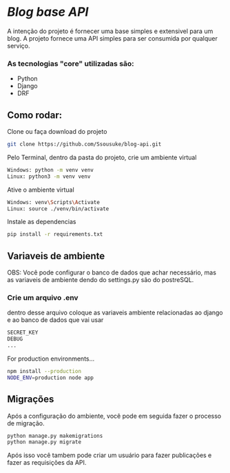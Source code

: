 # _Blog base API_

A intenção do projeto é fornecer uma base simples e extensivel para um blog. A projeto fornece uma API simples para ser consumida por qualquer serviço. 

### As tecnologias "core" utilizadas são:

- Python
- Django
- DRF

## Como rodar:
Clone ou faça download do projeto

```sh
git clone https://github.com/Ssousuke/blog-api.git
```


Pelo Terminal, dentro da pasta do projeto, crie um ambiente virtual

```sh
Windows: python -m venv venv
Linux: python3 -m venv venv
```

Ative o ambiente virtual
```sh
Windows: venv\Scripts\Activate
Linux: source ./venv/bin/activate
```
Instale as dependencias
```sh
pip install -r requirements.txt
```

## Variaveis de ambiente
OBS: Você pode configurar o banco de dados que achar necessário, mas as variaveis de ambiente dendo do settings.py são do postreSQL. 

### Crie um arquivo .env

dentro desse arquivo coloque as variaveis ambiente relacionadas ao django e ao banco de dados que vai usar
```sh
SECRET_KEY
DEBUG
...
```

For production environments...

```sh
npm install --production
NODE_ENV=production node app
```

## Migrações

Após a configuração do ambiente, você pode em seguida fazer o processo de migração.
```sh
python manage.py makemigrations
python manage.py migrate
```

Após isso você tambem pode criar um usuário para fazer publicações e fazer as requisições da API.

